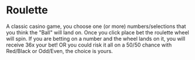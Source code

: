 # Roulette

A classic casino game, you choose one (or more) numbers/selections that you think the "Ball" will land on. Once you click place bet the roulette wheel will spin. If you are betting on a number and the wheel lands on it, you will receive 36x your bet! OR you could risk it all on a 50/50 chance with Red/Black or Odd/Even, the choice is yours.
